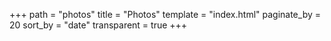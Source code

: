 +++
path = "photos"
title = "Photos"
template = "index.html"
paginate_by = 20
sort_by = "date"
transparent = true
+++
